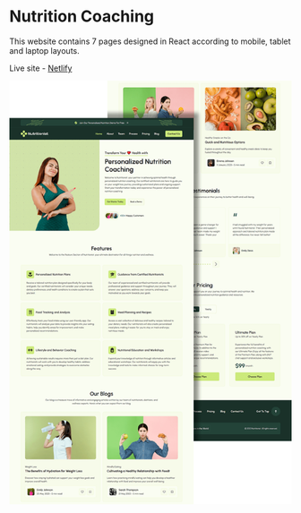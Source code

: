# Nutrition Coaching

This website contains 7 pages designed in React according to mobile, tablet and laptop layouts.

Live site - [Netlify](https://nutritioncoaching.netlify.app/)

![This is an image](./screenshot.png)
